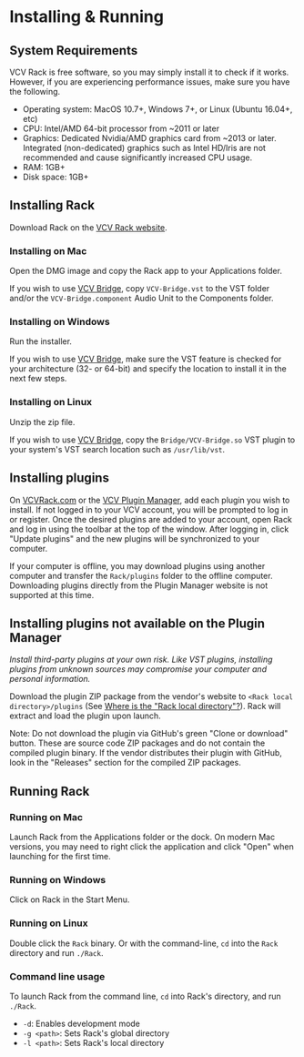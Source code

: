 # Installing & Running

## System Requirements

VCV Rack is free software, so you may simply install it to check if it works.
However, if you are experiencing performance issues, make sure you have the following.
- Operating system: MacOS 10.7+, Windows 7+, or Linux (Ubuntu 16.04+, etc)
- CPU: Intel/AMD 64-bit processor from \~2011 or later
- Graphics: Dedicated Nvidia/AMD graphics card from \~2013 or later. Integrated (non-dedicated) graphics such as Intel HD/Iris are not recommended and cause significantly increased CPU usage.
- RAM: 1GB+
- Disk space: 1GB+

## Installing Rack

Download Rack on the [VCV Rack website](https://vcvrack.com/).

### Installing on Mac

Open the DMG image and copy the Rack app to your Applications folder.

If you wish to use [VCV Bridge](Bridge.html), copy `VCV-Bridge.vst` to the VST folder and/or the `VCV-Bridge.component` Audio Unit to the Components folder.

### Installing on Windows

Run the installer.

If you wish to use [VCV Bridge](Bridge.html), make sure the VST feature is checked for your architecture (32- or 64-bit) and specify the location to install it in the next few steps.

### Installing on Linux

Unzip the zip file.

If you wish to use [VCV Bridge](Bridge.html), copy the `Bridge/VCV-Bridge.so` VST plugin to your system's VST search location such as `/usr/lib/vst`.

## Installing plugins

On [VCVRack.com](https://vcvrack.com/) or the [VCV Plugin Manager](https://vcvrack.com/plugins.html), add each plugin you wish to install.
If not logged in to your VCV account, you will be prompted to log in or register.
Once the desired plugins are added to your account, open Rack and log in using the toolbar at the top of the window.
After logging in, click "Update plugins" and the new plugins will be synchronized to your computer.

If your computer is offline, you may download plugins using another computer and transfer the `Rack/plugins` folder to the offline computer.
Downloading plugins directly from the Plugin Manager website is not supported at this time.

## Installing plugins not available on the Plugin Manager

*Install third-party plugins at your own risk. Like VST plugins, installing plugins from unknown sources may compromise your computer and personal information.*

Download the plugin ZIP package from the vendor's website to `<Rack local directory>/plugins` (See [Where is the "Rack local directory"?](FAQ.html#where-is-the-rack-local-directory)). Rack will extract and load the plugin upon launch.

Note: Do not download the plugin via GitHub's green "Clone or download" button. These are source code ZIP packages and do not contain the compiled plugin binary. If the vendor distributes their plugin with GitHub, look in the "Releases" section for the compiled ZIP packages.


## Running Rack

### Running on Mac

Launch Rack from the Applications folder or the dock.
On modern Mac versions, you may need to right click the application and click "Open" when launching for the first time.

### Running on Windows

Click on Rack in the Start Menu.

### Running on Linux

Double click the `Rack` binary.
Or with the command-line, `cd` into the `Rack` directory and run `./Rack`.

### Command line usage

To launch Rack from the command line, `cd` into Rack's directory, and run `./Rack`.

- `-d`: Enables development mode
- `-g <path>`: Sets Rack's global directory
- `-l <path>`: Sets Rack's local directory
